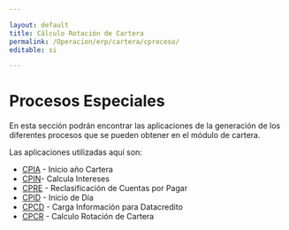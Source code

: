 ```yaml
---

layout: default
title: Cálculo Rotación de Cartera
permalink: /Operacion/erp/cartera/cproceso/
editable: si

---
```








# Procesos Especiales  


En esta sección podrán encontrar las aplicaciones de la generación de los diferentes procesos que se pueden obtener en el módulo de cartera.  

Las aplicaciones utilizadas aquí son:



+ [CPIA](http://docs.oasiscom.com/Operacion/erp/cartera/cproceso/cpia) - Inicio año Cartera   
+ [CPIN](http://docs.oasiscom.com/Operacion/erp/cartera/cproceso/cpin)- Calcula Intereses  
+ [CPRE](http://docs.oasiscom.com/Operacion/erp/cartera/cproceso/cpre) - Reclasificación de Cuentas por Pagar  
+ [CPID](http://docs.oasiscom.com/Operacion/erp/cartera/cproceso/cpid) - Inicio de Día  
+ [CPCD](http://docs.oasiscom.com/Operacion/erp/cartera/cproceso/cpcd) - Carga Información para Datacredito  
+ [CPCR](http://docs.oasiscom.com/Operacion/erp/cartera/cproceso/cpcr) - Calculo Rotación de Cartera  































